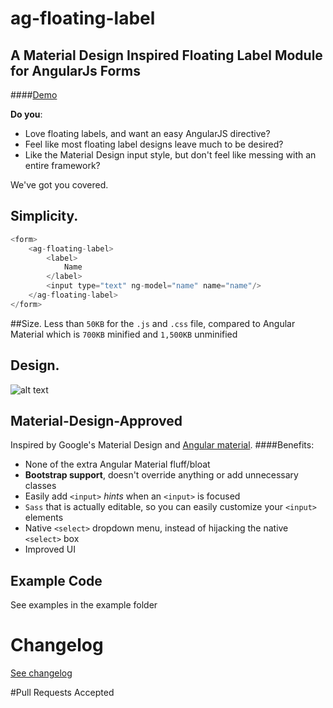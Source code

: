 # ag-floating-label

## A Material Design Inspired Floating Label Module for AngularJs Forms
####[Demo](https://github.com/stephengardner/ag-floating-label)

**Do you**:
* Love floating labels, and want an easy AngularJS directive?
* Feel like most floating label designs leave much to be desired?
* Like the Material Design input style, but don't feel like messing with an entire framework?

We've got you covered.

## Simplicity.
```javascript
<form>
    <ag-floating-label>
        <label>
            Name
        </label>
        <input type="text" ng-model="name" name="name"/>
    </ag-floating-label>
</form>
````
##Size.
Less than `50KB` for the `.js` and `.css` file, compared to Angular Material which is `700KB` minified and `1,500KB` unminified

## Design.
![alt text](http://stephengardner.github.io/ag-floating-label/gh-pages-assets/ag-floating-label1.png "Angular Floating Label Example")

## Material-Design-Approved
Inspired by Google's Material Design and [Angular material](https://material.angularjs.org/latest/demo/input).
####Benefits:
* None of the extra Angular Material fluff/bloat
* **Bootstrap support**, doesn't override anything or add unnecessary classes
* Easily add `<input>` *hints* when an `<input>` is focused
* `Sass` that is actually editable, so you can easily customize your `<input>` elements
* Native `<select>` dropdown menu, instead of hijacking the native `<select>` box
* Improved UI


## Example Code
See examples in the example folder

# Changelog
[See changelog](CHANGELOG.md)

#Pull Requests Accepted
